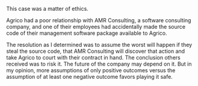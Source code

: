 This case was a matter of ethics.

Agrico had a poor relationship with AMR Consulting, a software consulting company, and one of their employees had accidentally made the source code of their management software package available to Agrico.

The resolution as I determined was to assume the worst will happen if they steal the source code, that AMR Consulting will discover that action and take Agrico to court with their contract in hand. The conclusion others received was to risk it. The future of the company may depend on it. But in my opinion, more assumptions of only positive outcomes versus the assumption of at least one negative outcome favors playing it safe.